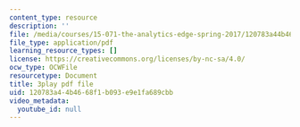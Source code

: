 ```yaml
---
content_type: resource
description: ''
file: /media/courses/15-071-the-analytics-edge-spring-2017/120783a44b4668f1b093e9e1fa689cbb_gE1wRDQMR8E.pdf
file_type: application/pdf
learning_resource_types: []
license: https://creativecommons.org/licenses/by-nc-sa/4.0/
ocw_type: OCWFile
resourcetype: Document
title: 3play pdf file
uid: 120783a4-4b46-68f1-b093-e9e1fa689cbb
video_metadata:
  youtube_id: null
---
```

